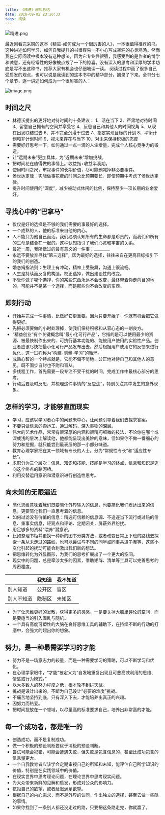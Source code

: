 ```yaml
---
title: 《精进》阅后总结
date: 2018-09-02 23:20:33
tags: 阅读
---
```

![精进.png](https://upload-images.jianshu.io/upload_images/1059465-6b6566e95596f8a2.png?imageMogr2/auto-orient/strip%7CimageView2/2/w/1240)

最近刚看完采铜的这本《精进-如何成为一个很厉害的人》，一本很值得推荐的书。这种讲述如何学习，如何自我提升的书很容易一不小心写成空洞的心灵鸡汤。然而我在实际阅读中根本没有这种想法，因为它专业性很强，我感受到的是作者的博学和诚意，还有经常性的好像被点拨了一下的惊喜。没有深入的思考和深厚的学术功底是写不出这种书，推荐大家有机会也仔细地读一读。
阅读过程中画了很多自己受启发的观点，也可以说是我读到的这本书中的精华部分，摘录了下来。全书分七个章节，逐一讲述如何成为一个很厉害的人：

![image.png](https://upload-images.jianshu.io/upload_images/1059465-53a1ff8e7834d421.png?imageMogr2/auto-orient/strip%7CimageView2/2/w/1240)


## 时间之尺
* 林德沃提出的更好地对待时间的十条建议：
1、活在当下
2、严肃地对待时间
3、留意自己拥有的空间并享受它
4、反思自己和其他人的时间视角
5、从现在出发联结过去
6、并不完全沉浸于过去
7、指定实现目标的计划
8、平衡计划和非计划时间
9、视未来存在与当下
10、对未来保持积极的态度
* 需要好好思考一下，如何通过一点一滴的人生增量，完成个人核心竞争力的锻造。
* 让“远期未来”更加具体，为“近期未来”增加挑战。
* 把时间花在值得做的事情上。收益指+收益半衰期。
* 使用时间之尺，审视事件的长期价值，尽可能删减掉非必要事件。
* 侯世达定律：实际做事花费的时间总比预期要长，即使预期中考虑了侯世达定律。
* 提升时间使用的“深度”，减少被动式休闲的比例，保持至少一项长期的业余爱好。
## 寻找心中的“巴拿马”
* 仅仅是好的选择是不够的我们需要的事最好的选择。
* 一个成熟的人，他的标准来自他的内心。
* 人不能只为他自己而活。我们必须认知所有的生命都是珍贵的，而我们和所有的生命是结合在一起的。这种认知指引了我们心灵和宇宙的关系。
* 最近一周，我所做过的最有意义的一件事：________
* 永远不要放弃寻找“第三选择”，因为最好的选择，往往来自在更高目标指引下的我们的创造。
* 婚恋拇指法则：生理上有冲动，精神上受鼓舞，沟通上很流畅。
* 人生是持续而反复的构造，校正选择，做出建设性的改变。
* 不管你做了哪个选择，你的某些东西永远不会改变，最终带着你走向目的地的，可能并不是某一个选择，而是那些你不会改变的东西。
## 即刻行动
* 开始并完成一件事情，比做好它更重要。因为只要开始了，你就有机会把它做得更好。
* 先把必须要做的小时处理掉，使我们保持积极和从容心态的一剂良方。
* “精益创业”有个关键概念叫“最小化可行产品”，它指的是可以使用最少的资源、被最快制作出来的、可执行基本功能的、能被用户使用的实验性产品。创业者应该尽快把最小化可行产品发布出去，然后根据用户使用它的反馈来进行优化，这一过程称为“构建-测量-学习”的循环。
* 成熟心智的一个特点就是，它能不偏不倚地、公正地对待自己和其他人的意见，既不固步自封也不附和盲从。
* 多线程工作，首先需要一段专注不受干扰的时间，完成工作中最核心部分的思考。
* 行动后要及时反思，并梳理这件事情的“反应连”，特别关注其中发生的意外现象。
## 怎样的学习，才能够直面现实
* 学习，应该以学习者心中的问题未中心，让问题引导着我们去探求答案。
* 不要只做信息的搬运工，通过解码，深入事物的深层。
* 伟大的艺术作品，常常有很深厚的内涵和很精巧细微的技法，不论你在哪个或深或浅的层次上解读他，他都能呈现出美妙的意味，但如果你不做一番细心的努力和挖掘，就只能尝到最表层的那一小部分味道。
* 教育心理学家把在某一领域有专长的人士，分为“常规性专长”和“适应性专长”。
* 求职分为三个层次：信息、知识和技能、技能是学习的终点，信息和知识是迈向这个终点的路河桥。
* 利用交替运用意识和潜意识进行创造性思考。
## 向未知的无限逼近
* 简化思维意味着我们既要简化外界输入的信息，也要简化我们表达出来的信息，更要简化我们一直思考着的信息。
* 如何过滤没有价值的信息：精选可信赖的信息源、不追逐当下流行或过热的信息、重事实信息，轻观点和评论、定期闭关，屏蔽外界纷扰。
* 用足够多的资料“喂养”潜意识。
* 比如整理书柜并更换一种新的图书分类方法，或者改变日常上下班的路线去探索一条从未走过的路线，也可以尝试与不同的同学或同事共进午餐等，这些小变化引起的扰动可能会刺激出我们新的想法。
* 把思维转化为外显图形，为我们的思考扩展出了一个更大的空间。
* 现实中的问题，总是牵涉太多的因素，借助矩阵、清单等工具可以完善思考的周密程度。


|  | 我知道 | 我不知道 |
| --- | --- | --- |
| 别人知道 | 公开区 | 盲区 |
| 别人不知道 | 隐秘区 | 未知区 |
* 为了让思维更好的发散，获得更多的灵感，一是要关掉大脑里评论的空间，而是要适当的引入混乱与随机。
* 一个具有高度可塑性的大脑在良好思维工具的辅助下，在持续不断的行动的打磨中，会强大的超出你的想象。
## 努力，是一种最需要学习的才能
* 努力不是一场意志力的较量，而是一种需要学习的策略，可以不断学习和优化。
* 在心理学家眼中，“才能”被定义为“自发地重复出现且可悲高效利用的思维、情感或行为模式。”
* 以大多数人的努力程度之低，根本轮不到拼天赋。
* 挑战是设计出来的，不断为自己设计“必要的难度”挑战。
* 不痛苦地坚持到底，只有深入下去，才能培养出真正的兴趣。
* 因努力而热爱。
* 把时间投放在一个领域，以尽量高的标准要求自己，培养出非常高的才能。
## 每一个成功者，都是唯一的
* 创造成功，而不是复制成功。
* 做一个积极的预设判断要优于消极的预设判断。
* 尝试可能会犯错，可能会遭遇失败，但失败是包含信息的，甚至比成功包含的信息量更大。
* 一个自我教育者应该学会定期审视自己的所知和未知，能评估自己所学知识的价值，特别是在实践领域中的价值。
* 在现实世界中思考理论问题，在理论世界中思考现实问题。
* 为大众带来新鲜的见解和启发，形成对公众的影响力。
* 抗拒自己的欲望，或者延迟满足欲望。
* 根据自己的内心需求，而不是外界的认同，作出独立的选择，甚至去做一些酷的事情。
* 如果你找到了一条别人都还没走过的路，只要把这条路走完，你就赢了。

